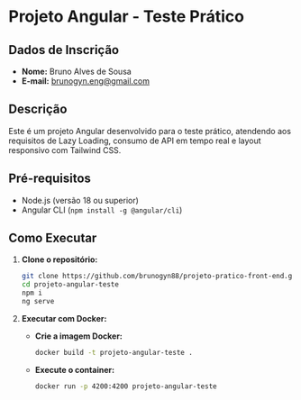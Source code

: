 # Projeto Angular - Teste Prático

## Dados de Inscrição

- **Nome:** Bruno Alves de Sousa
- **E-mail:** brunogyn.eng@gmail.com

## Descrição

Este é um projeto Angular desenvolvido para o teste prático, atendendo aos requisitos de Lazy Loading, consumo de API em tempo real e layout responsivo com Tailwind CSS.

## Pré-requisitos

- Node.js (versão 18 ou superior)
- Angular CLI (`npm install -g @angular/cli`)

## Como Executar

1. **Clone o repositório:**

   ```bash
   git clone https://github.com/brunogyn88/projeto-pratico-front-end.git
   cd projeto-angular-teste
   npm i
   ng serve
   ```

2. **Executar com Docker:**

   - **Crie a imagem Docker:**

     ```bash
     docker build -t projeto-angular-teste .
     ```

   - **Execute o container:**
     ```bash
     docker run -p 4200:4200 projeto-angular-teste
     ```
